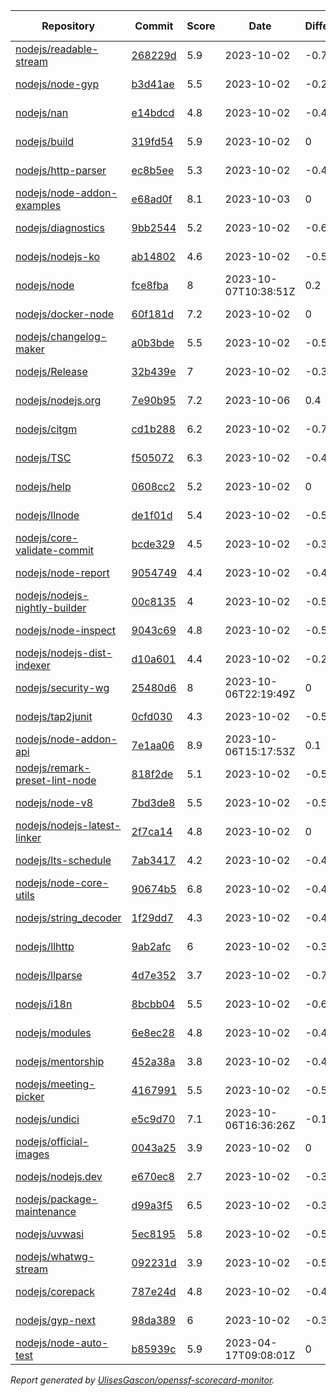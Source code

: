 <!-- OPENSSF-SCORECARD-MONITOR:START -->

| Repository | Commit | Score | Date | Difference | Report Link |
| -- | -- | -- | -- | -- | -- |
| [nodejs/readable-stream](https://github.com/nodejs/readable-stream) | [268229d](https://github.com/nodejs/readable-stream/commit/268229d67620d092ea4d64de5416f55997eadbaa) | 5.9 | 2023-10-02 | -0.7 | [Full Report](https://deps.dev/project/github/nodejs%2Freadable-stream) |
| [nodejs/node-gyp](https://github.com/nodejs/node-gyp) | [b3d41ae](https://github.com/nodejs/node-gyp/commit/b3d41aeb737ddd54cc292f363abc561dcc0a614e) | 5.5 | 2023-10-02 | -0.2 | [Full Report](https://deps.dev/project/github/nodejs%2Fnode-gyp) |
| [nodejs/nan](https://github.com/nodejs/nan) | [e14bdcd](https://github.com/nodejs/nan/commit/e14bdcd1f72d62bca1d541b66da43130384ec213) | 4.8 | 2023-10-02 | -0.4 | [Full Report](https://deps.dev/project/github/nodejs%2Fnan) |
| [nodejs/build](https://github.com/nodejs/build) | [319fd54](https://github.com/nodejs/build/commit/319fd5483eecf919dbd4a5215c1fcca3b70753bd) | 5.9 | 2023-10-02 | 0 | [Full Report](https://deps.dev/project/github/nodejs%2Fbuild) |
| [nodejs/http-parser](https://github.com/nodejs/http-parser) | [ec8b5ee](https://github.com/nodejs/http-parser/commit/ec8b5ee63f0e51191ea43bb0c6eac7bfbff3141d) | 5.3 | 2023-10-02 | -0.4 | [Full Report](https://deps.dev/project/github/nodejs%2Fhttp-parser) |
| [nodejs/node-addon-examples](https://github.com/nodejs/node-addon-examples) | [e68ad0f](https://github.com/nodejs/node-addon-examples/commit/e68ad0f2f281aea44f96148412cdb91ebebe1b8c) | 8.1 | 2023-10-03 | 0 | [Full Report](https://deps.dev/project/github/nodejs%2Fnode-addon-examples) |
| [nodejs/diagnostics](https://github.com/nodejs/diagnostics) | [9bb2544](https://github.com/nodejs/diagnostics/commit/9bb2544d2ec205d9364e99331262ea97b5f8446b) | 5.2 | 2023-10-02 | -0.6 | [Full Report](https://deps.dev/project/github/nodejs%2Fdiagnostics) |
| [nodejs/nodejs-ko](https://github.com/nodejs/nodejs-ko) | [ab14802](https://github.com/nodejs/nodejs-ko/commit/ab14802dc2e7288bdc4353a24176dce2f4ba9dff) | 4.6 | 2023-10-02 | -0.5 | [Full Report](https://deps.dev/project/github/nodejs%2Fnodejs-ko) |
| [nodejs/node](https://github.com/nodejs/node) | [fce8fba](https://github.com/nodejs/node/commit/fce8fbadcd52372ab2676a3e310c2ec5c22b4121) | 8 | 2023-10-07T10:38:51Z | 0.2 | [Full Report](https://deps.dev/project/github/nodejs%2Fnode) |
| [nodejs/docker-node](https://github.com/nodejs/docker-node) | [60f181d](https://github.com/nodejs/docker-node/commit/60f181dec3840e9838cad5affb377921bcaa8b89) | 7.2 | 2023-10-02 | 0 | [Full Report](https://deps.dev/project/github/nodejs%2Fdocker-node) |
| [nodejs/changelog-maker](https://github.com/nodejs/changelog-maker) | [a0b3bde](https://github.com/nodejs/changelog-maker/commit/a0b3bdec25a8e73bf7dddfba5d6e7cea963e949e) | 5.5 | 2023-10-02 | -0.5 | [Full Report](https://deps.dev/project/github/nodejs%2Fchangelog-maker) |
| [nodejs/Release](https://github.com/nodejs/Release) | [32b439e](https://github.com/nodejs/Release/commit/32b439edd32c6442ddbbd015e897c42a8b52b9d7) | 7 | 2023-10-02 | -0.3 | [Full Report](https://deps.dev/project/github/nodejs%2Frelease) |
| [nodejs/nodejs.org](https://github.com/nodejs/nodejs.org) | [7e90b95](https://github.com/nodejs/nodejs.org/commit/7e90b95433da82eaa8b04d056208fa16eb263246) | 7.2 | 2023-10-06 | 0.4 | [Full Report](https://deps.dev/project/github/nodejs%2Fnodejs.org) |
| [nodejs/citgm](https://github.com/nodejs/citgm) | [cd1b288](https://github.com/nodejs/citgm/commit/cd1b28855259254bb860fb71ed95f9b7636e65b4) | 6.2 | 2023-10-02 | -0.7 | [Full Report](https://deps.dev/project/github/nodejs%2Fcitgm) |
| [nodejs/TSC](https://github.com/nodejs/TSC) | [f505072](https://github.com/nodejs/TSC/commit/f505072299b7877243e34c03d992868358f6718e) | 6.3 | 2023-10-02 | -0.4 | [Full Report](https://deps.dev/project/github/nodejs%2Ftsc) |
| [nodejs/help](https://github.com/nodejs/help) | [0608cc2](https://github.com/nodejs/help/commit/0608cc214bff6701f81d0554791dda3f78fee3f0) | 5.2 | 2023-10-02 | 0 | [Full Report](https://deps.dev/project/github/nodejs%2Fhelp) |
| [nodejs/llnode](https://github.com/nodejs/llnode) | [de1f01d](https://github.com/nodejs/llnode/commit/de1f01d70a5c58111dd873d340f898023e4e8fe6) | 5.4 | 2023-10-02 | -0.5 | [Full Report](https://deps.dev/project/github/nodejs%2Fllnode) |
| [nodejs/core-validate-commit](https://github.com/nodejs/core-validate-commit) | [bcde329](https://github.com/nodejs/core-validate-commit/commit/bcde3291025b7ca65b93c7c927bc6d1d5def223f) | 4.5 | 2023-10-02 | -0.3 | [Full Report](https://deps.dev/project/github/nodejs%2Fcore-validate-commit) |
| [nodejs/node-report](https://github.com/nodejs/node-report) | [9054749](https://github.com/nodejs/node-report/commit/90547492f5da29948b00a19b13490b2ebe2c0cd6) | 4.4 | 2023-10-02 | -0.4 | [Full Report](https://deps.dev/project/github/nodejs%2Fnode-report) |
| [nodejs/nodejs-nightly-builder](https://github.com/nodejs/nodejs-nightly-builder) | [00c8135](https://github.com/nodejs/nodejs-nightly-builder/commit/00c8135102b0e272ed1d8950845a5412cc9bc237) | 4 | 2023-10-02 | -0.5 | [Full Report](https://deps.dev/project/github/nodejs%2Fnodejs-nightly-builder) |
| [nodejs/node-inspect](https://github.com/nodejs/node-inspect) | [9043c69](https://github.com/nodejs/node-inspect/commit/9043c6986822cf499829c079f9a7debf0a95403f) | 4.8 | 2023-10-02 | -0.5 | [Full Report](https://deps.dev/project/github/nodejs%2Fnode-inspect) |
| [nodejs/nodejs-dist-indexer](https://github.com/nodejs/nodejs-dist-indexer) | [d10a601](https://github.com/nodejs/nodejs-dist-indexer/commit/d10a6018fc722ca2d7b51c50878c337bb514c1a3) | 4.4 | 2023-10-02 | -0.2 | [Full Report](https://deps.dev/project/github/nodejs%2Fnodejs-dist-indexer) |
| [nodejs/security-wg](https://github.com/nodejs/security-wg) | [25480d6](https://github.com/nodejs/security-wg/commit/25480d6519a15dd4a4ce8fd4fdccfb9690ca0732) | 8 | 2023-10-06T22:19:49Z | 0 | [Full Report](https://deps.dev/project/github/nodejs%2Fsecurity-wg) |
| [nodejs/tap2junit](https://github.com/nodejs/tap2junit) | [0cfd030](https://github.com/nodejs/tap2junit/commit/0cfd0301af2f5fa10d41bda0e101e915bd24a5cf) | 4.3 | 2023-10-02 | -0.5 | [Full Report](https://deps.dev/project/github/nodejs%2Ftap2junit) |
| [nodejs/node-addon-api](https://github.com/nodejs/node-addon-api) | [7e1aa06](https://github.com/nodejs/node-addon-api/commit/7e1aa06132558fcc3de4ef5f4f6b84ff10c32502) | 8.9 | 2023-10-06T15:17:53Z | 0.1 | [Full Report](https://deps.dev/project/github/nodejs%2Fnode-addon-api) |
| [nodejs/remark-preset-lint-node](https://github.com/nodejs/remark-preset-lint-node) | [818f2de](https://github.com/nodejs/remark-preset-lint-node/commit/818f2de173d921eb0b78f43fe6cce1921a93e26d) | 5.1 | 2023-10-02 | -0.5 | [Full Report](https://deps.dev/project/github/nodejs%2Fremark-preset-lint-node) |
| [nodejs/node-v8](https://github.com/nodejs/node-v8) | [7bd3de8](https://github.com/nodejs/node-v8/commit/7bd3de874e9304f445ce349300575562698dfcd9) | 5.5 | 2023-10-02 | -0.5 | [Full Report](https://deps.dev/project/github/nodejs%2Fnode-v8) |
| [nodejs/nodejs-latest-linker](https://github.com/nodejs/nodejs-latest-linker) | [2f7ca14](https://github.com/nodejs/nodejs-latest-linker/commit/2f7ca1450da2a9e75751b3ed49d649743d9f5472) | 4.8 | 2023-10-02 | 0 | [Full Report](https://deps.dev/project/github/nodejs%2Fnodejs-latest-linker) |
| [nodejs/lts-schedule](https://github.com/nodejs/lts-schedule) | [7ab3417](https://github.com/nodejs/lts-schedule/commit/7ab3417749715bd6665eb840da54a5bea696ecc0) | 4.2 | 2023-10-02 | -0.4 | [Full Report](https://deps.dev/project/github/nodejs%2Flts-schedule) |
| [nodejs/node-core-utils](https://github.com/nodejs/node-core-utils) | [90674b5](https://github.com/nodejs/node-core-utils/commit/90674b58f767ac9b498cd2dfd59b279822fa6bc6) | 6.8 | 2023-10-02 | -0.4 | [Full Report](https://deps.dev/project/github/nodejs%2Fnode-core-utils) |
| [nodejs/string_decoder](https://github.com/nodejs/string_decoder) | [1f29dd7](https://github.com/nodejs/string_decoder/commit/1f29dd715a6c829da89e869af7dafc231c20ed9f) | 4.3 | 2023-10-02 | -0.4 | [Full Report](https://deps.dev/project/github/nodejs%2Fstring_decoder) |
| [nodejs/llhttp](https://github.com/nodejs/llhttp) | [9ab2afc](https://github.com/nodejs/llhttp/commit/9ab2afc85b2880d96a94d38afaee301c6a314049) | 6 | 2023-10-02 | -0.3 | [Full Report](https://deps.dev/project/github/nodejs%2Fllhttp) |
| [nodejs/llparse](https://github.com/nodejs/llparse) | [4d7e352](https://github.com/nodejs/llparse/commit/4d7e35267870b576f41112f6f720f4a1009b10b8) | 3.7 | 2023-10-02 | -0.7 | [Full Report](https://deps.dev/project/github/nodejs%2Fllparse) |
| [nodejs/i18n](https://github.com/nodejs/i18n) | [8bcbb04](https://github.com/nodejs/i18n/commit/8bcbb04a212b5ea65ba362407d1c65a3aaefc392) | 5.5 | 2023-10-02 | -0.6 | [Full Report](https://deps.dev/project/github/nodejs%2Fi18n) |
| [nodejs/modules](https://github.com/nodejs/modules) | [6e8ec28](https://github.com/nodejs/modules/commit/6e8ec28d20993ed8a7815c82255471ac628f2c3d) | 4.8 | 2023-10-02 | -0.4 | [Full Report](https://deps.dev/project/github/nodejs%2Fmodules) |
| [nodejs/mentorship](https://github.com/nodejs/mentorship) | [452a38a](https://github.com/nodejs/mentorship/commit/452a38aec26bb4d9256b2dcde79c51ffd44cd2b7) | 3.8 | 2023-10-02 | -0.4 | [Full Report](https://deps.dev/project/github/nodejs%2Fmentorship) |
| [nodejs/meeting-picker](https://github.com/nodejs/meeting-picker) | [4167991](https://github.com/nodejs/meeting-picker/commit/416799103b6e8ee9958f4f9707909c74b9b67ef8) | 5.5 | 2023-10-02 | -0.5 | [Full Report](https://deps.dev/project/github/nodejs%2Fmeeting-picker) |
| [nodejs/undici](https://github.com/nodejs/undici) | [e5c9d70](https://github.com/nodejs/undici/commit/e5c9d703e63cd5ad691b8ce26e3f9a81c598f2e3) | 7.1 | 2023-10-06T16:36:26Z | -0.1 | [Full Report](https://deps.dev/project/github/nodejs%2Fundici) |
| [nodejs/official-images](https://github.com/nodejs/official-images) | [0043a25](https://github.com/nodejs/official-images/commit/0043a2597f764b1c0374abd06c57d496d6cc8ffd) | 3.9 | 2023-10-02 | 0 | [Full Report](https://deps.dev/project/github/nodejs%2Fofficial-images) |
| [nodejs/nodejs.dev](https://github.com/nodejs/nodejs.dev) | [e670ec8](https://github.com/nodejs/nodejs.dev/commit/e670ec88c82119ed3141d97e24a2e98630a304c9) | 2.7 | 2023-10-02 | -0.3 | [Full Report](https://deps.dev/project/github/nodejs%2Fnodejs.dev) |
| [nodejs/package-maintenance](https://github.com/nodejs/package-maintenance) | [d99a3f5](https://github.com/nodejs/package-maintenance/commit/d99a3f53df29dd7a98f27d04505d3e1ec28b3284) | 6.5 | 2023-10-02 | -0.3 | [Full Report](https://deps.dev/project/github/nodejs%2Fpackage-maintenance) |
| [nodejs/uvwasi](https://github.com/nodejs/uvwasi) | [5ec8195](https://github.com/nodejs/uvwasi/commit/5ec8195e73f7de48a388591894812dea8aebb4b9) | 5.8 | 2023-10-02 | -0.5 | [Full Report](https://deps.dev/project/github/nodejs%2Fuvwasi) |
| [nodejs/whatwg-stream](https://github.com/nodejs/whatwg-stream) | [092231d](https://github.com/nodejs/whatwg-stream/commit/092231da3ade919daef9b23ea4e0ed7c9a7dea80) | 3.9 | 2023-10-02 | -0.5 | [Full Report](https://deps.dev/project/github/nodejs%2Fwhatwg-stream) |
| [nodejs/corepack](https://github.com/nodejs/corepack) | [787e24d](https://github.com/nodejs/corepack/commit/787e24df609513702eafcd8c6a5f03544d7d45cc) | 4.8 | 2023-10-02 | -0.4 | [Full Report](https://deps.dev/project/github/nodejs%2Fcorepack) |
| [nodejs/gyp-next](https://github.com/nodejs/gyp-next) | [98da389](https://github.com/nodejs/gyp-next/commit/98da389fd7fcae61eb2d1f5d77bd8c4119a417f5) | 6 | 2023-10-02 | -0.3 | [Full Report](https://deps.dev/project/github/nodejs%2Fgyp-next) |
| [nodejs/node-auto-test](https://github.com/nodejs/node-auto-test) | [b85939c](https://github.com/nodejs/node-auto-test/commit/b85939c0dc88670c1d3fbed36b5aba01e2c3f4c7) | 5.9 | 2023-04-17T09:08:01Z | 0 | [Full Report](https://deps.dev/project/github/nodejs%2Fnode-auto-test) |

_Report generated by [UlisesGascon/openssf-scorecard-monitor](https://github.com/UlisesGascon/openssf-scorecard-monitor)._
<!-- OPENSSF-SCORECARD-MONITOR:END -->